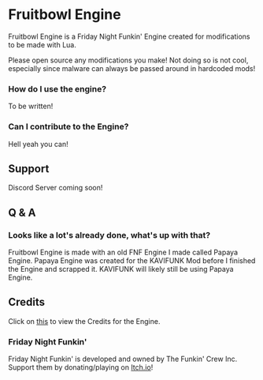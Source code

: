 #  Fruitbowl Engine
Fruitbowl Engine is a Friday Night Funkin' Engine created for modifications to be made with Lua.

Please open source any modifications you make! Not doing so is not cool, especially since malware can always be passed around in hardcoded mods!

### How do I use the engine?
To be written!

### Can I contribute to the Engine?
Hell yeah you can!

## Support
Discord Server coming soon!

## Q & A
### Looks like a lot's already done, what's up with that?
Fruitbowl Engine is made with an old FNF Engine I made called Papaya Engine. Papaya Engine was created for the KAVIFUNK Mod before I finished the Engine and scrapped it.
KAVIFUNK will likely still be using Papaya Engine.

## Credits
Click on [this](credits.md) to view the Credits for the Engine.

### Friday Night Funkin'
Friday Night Funkin' is developed and owned by The Funkin' Crew Inc. Support them by donating/playing on [Itch.io](https://ninja-muffin24.itch.io/funkin)!
